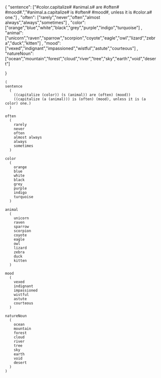 {
    "sentence": ["#color.capitalize# #animal.s# are #often# #mood#.","#animal.a.capitalize# is #often# #mood#, unless it is #color.a# one."]
,   "often": ["rarely","never","often","almost always","always","sometimes"]
,   "color": ["orange","blue","white","black","grey","purple","indigo","turquoise"]
,   "animal": ["unicorn","raven","sparrow","scorpion","coyote","eagle","owl","lizard","zebra","duck","kitten"]
,   "mood": ["vexed","indignant","impassioned","wistful","astute","courteous"]
,   "natureNoun": ["ocean","mountain","forest","cloud","river","tree","sky","earth","void","desert"]

}

```
(
sentence 
  (
    ((capitalize (color)) (s (animal)) are (often) (mood))
    ((capitalize (a (animal))) is (often) (mood), unless it is (a color) one.)
  )
  
often 
  (
    rarely
    never
    often
    almost always
    always 
    sometimes
  )
    
color 
  (
    orange
    blue
    white
    black
    grey
    purple
    indigo
    turquoise
  )

animal
  (
    unicorn
    raven
    sparrow
    scorpion
    coyote
    eagle
    owl
    lizard
    zebra
    duck
    kitten
  )
  
mood 
  (
    vexed
    indignant
    impassioned
    wistful
    astute
    courteous
  )
  
natureNoun
  (
    ocean
    mountain
    forest
    cloud
    river
    tree
    sky
    earth
    void
    desert
  )
)
```
